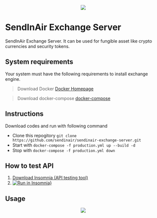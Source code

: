 <p align="center">
<a href="http://sendinair.com/"><img src="https://res.cloudinary.com/dqvwj4pl2/image/upload/w_400/v1654403006/SendInAir%20design/SendInAir_logo2_vzge5u.png" /></a>
</p>

# SendInAir Exchange Server

SendInAir Exchange Server. It can be used for fungible asset like crypto currencies and security tokens.

## System requirements

Your system must have the following requirements to install exchange engine.

> Download Docker
> [Docker Homepage](https://www.docker.com/get-started/)

> Download docker-compose
> [docker-compose](https://docs.docker.com/compose/install/)


## Instructions
Download codes and run with following command
- Clone this repogitory `git clone https://github.com/sendinair/sendinair-exchange-server.git`
- Start with `docker-compose -f production.yml up --build -d`
- Stop with `docker-compose -f production.yml down`

## How to test API
1. [Download Insomnia (API testing tool)](https://insomnia.rest/download)
2. [![Run in Insomnia}](https://insomnia.rest/images/run.svg)](https://insomnia.rest/run/?label=SendInAir%20Exchange%20Server&uri=https%3A%2F%2Fsendinair-doc-test.s3.ap-northeast-2.amazonaws.com%2Fdoc%2Btest%2Fexchange_server.json)

## Usage
<p align="center">
  <img src="https://res.cloudinary.com/dqvwj4pl2/image/upload/h_600/v1654403432/sendinair_project/sendinair_exchange_orderbook_arlt66.jpg"/>
</p>
